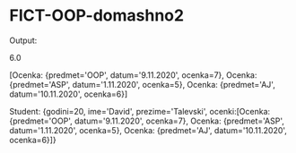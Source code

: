 # FICT-OOP-domashno2

Output:

6.0

[Ocenka: {predmet='OOP', datum='9.11.2020', ocenka=7}, Ocenka: {predmet='ASP', datum='1.11.2020', ocenka=5}, Ocenka: {predmet='AJ', datum='10.11.2020', ocenka=6}]

Student: {godini=20, ime='David', prezime='Talevski', ocenki:[Ocenka: {predmet='OOP', datum='9.11.2020', ocenka=7}, Ocenka: {predmet='ASP', datum='1.11.2020', ocenka=5}, Ocenka: {predmet='AJ', datum='10.11.2020', ocenka=6}]}
